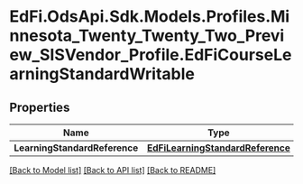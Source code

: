 # EdFi.OdsApi.Sdk.Models.Profiles.Minnesota_Twenty_Twenty_Two_Preview_SISVendor_Profile.EdFiCourseLearningStandardWritable
## Properties

Name | Type | Description | Notes
------------ | ------------- | ------------- | -------------
**LearningStandardReference** | [**EdFiLearningStandardReference**](EdFiLearningStandardReference.md) |  | 

[[Back to Model list]](../README.md#documentation-for-models) [[Back to API list]](../README.md#documentation-for-api-endpoints) [[Back to README]](../README.md)


